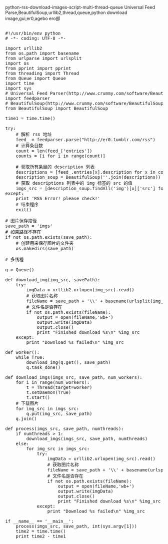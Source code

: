 python-rss-download-images-script-multi-thread-queue
Universal Feed Parse,BeautifulSoup,urllib2,thread,queue,python download image,gui,er0,agebo ero部

<pre class="prettyprint">

#!/usr/bin/env python
# -*- coding: UTF-8 -*-

import urllib2
from os.path import basename
from urlparse import urlsplit
import os
from pprint import pprint
from threading import Thread
from Queue import Queue
import time
import sys
# Universal Feed Parser(http://www.crummy.com/software/BeautifulSoup/)
import feedparser
# BeautifulSoup(http://www.crummy.com/software/BeautifulSoup/)
from BeautifulSoup import BeautifulSoup

time1 = time.time()

try:
    # 解析 rss 地址
    feed_ = feedparser.parse("http://er0.tumblr.com/rss")
    # 计算条目数
    count = len(feed_['entries'])
    counts = [i for i in range(count)]

    # 获取所有条目的 description 列表
    descriptions = [feed_.entries[x].description for x in counts]
    description_soup = BeautifulSoup(''.join(descriptions))
    # 获取 descriptions 列表中的 img 标签的 src 的值
    imgs_src = [description_soup.findAll('img')[x]['src'] for x in counts]
except:
    print 'RSS Error! please check!'
    # 结束程序
    exit()

# 图片保存路径 
save_path = 'imgs'
# 如果路径不存在
if not os.path.exists(save_path):
    # 创建用来保存图片的文件夹
    os.makedirs(save_path)

# 多线程

q = Queue()

def download_img(img_src, savePath):
    try:
        imgData = urllib2.urlopen(img_src).read()
        # 获取图片名称
        fileName = save_path + '\\' + basename(urlsplit(img_src)[2])
        # 文件名是否存在
        if not os.path.exists(fileName): 
            output = open(fileName,'wb+')
            output.write(imgData)
            output.close()
            print "Finished download %s\n" %img_src
    except:
        print "Download %s failed\n" %img_src

def worker():
    while True:
        download_img(q.get(), save_path)
        q.task_done()

def download_imgs(imgs_src, save_path, num_workers):
    for i in range(num_workers):
        t = Thread(target=worker)
        t.setDaemon(True)
        t.start()
    # 下载图片
    for img_src in imgs_src:
        q.put(img_src, save_path)
    q.join()

def process(imgs_src, save_path, numthreads):
    if numthreads > 1:
        download_imgs(imgs_src, save_path, numthreads)
    else:
        for img_src in imgs_src:
            try:
                imgData = urllib2.urlopen(img_src).read()
                # 获取图片名称
                fileName = save_path + '\\' + basename(urlsplit(img_src)[2])
                # 文件名是否存在
                if not os.path.exists(fileName):
                    output = open(fileName,'wb+')
                    output.write(imgData)
                    output.close()
                    print "Finished download %s\n" %img_src
            except:
                print "Download %s failed\n" %img_src

if __name__ == '__main__':
    process(imgs_src, save_path, int(sys.argv[1]))
    time2 = time.time()
    print time2 - time1
 

</pre>